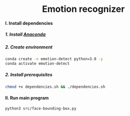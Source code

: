<div align="center">

# Emotion recognizer
</div>

#### I. Install dependencies
##### 1. Install [Anaconda](https://www.anaconda.com/products/individual) 
##### 2. Create environment
```bash
conda create -n emotion-detect python=3.8 -y
conda activate emotion-detect
```
##### 2. Install prerequisites
```bash
chmod +x dependencies.sh && ./dependencies.sh
```
#### II. Run main program
```bash
python3 src/face-bounding-box.py
```
